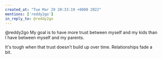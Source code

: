 ```yaml
---
created_at: "Tue Mar 29 20:33:19 +0000 2022"
mentions: ['reddy2go']
in_reply_to: @reddy2go
---
```


@reddy2go My goal is to have more trust between myself and my kids than I have between myself and my parents.

It's tough when that trust doesn't build up over time. Relationships fade a bit.